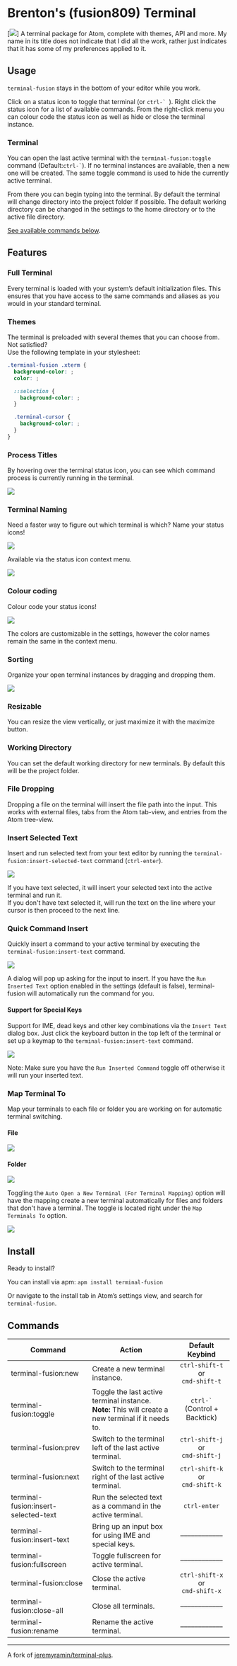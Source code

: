# Brenton's (fusion809) Terminal
[![](http://i.imgur.com/qYa5q9S.png)]
A terminal package for Atom, complete with themes, API and more. My name in its title does not indicate that I did all the work, rather just indicates that it has some of my preferences applied to it.

## Usage

`terminal-fusion` stays in the bottom of your editor while you work.

Click on a status icon to toggle that terminal (or ``ctrl-` ``). Right click the status icon for a list of available commands. From the right-click menu you can colour code the status icon as well as hide or close the terminal instance.

### Terminal
You can open the last active terminal with the `terminal-fusion:toggle` command (Default:`` ctrl-` ``).  If no terminal instances are available, then a new one will be created. The same toggle command is used to hide the currently active terminal.

From there you can begin typing into the terminal. By default the terminal will change directory into the project folder if possible. The default working directory can be changed in the settings to the home directory or to the active file directory.

[See available commands below](#commands).

## Features

### Full Terminal
Every terminal is loaded with your system’s default initialization files. This ensures that you have access to the same commands and aliases as you would in your standard terminal.

### Themes
The terminal is preloaded with several themes that you can choose from. Not satisfied?  
Use the following template in your stylesheet:
```css
.terminal-fusion .xterm {
  background-color: ;
  color: ;

  ::selection {
    background-color: ;
  }

  .terminal-cursor {
    background-color: ;
  }
}
```

### Process Titles
By hovering over the terminal status icon, you can see which command process is currently running in the terminal.

![](https://github.com/jeremyramin/terminal-plus/raw/master/resources/terminal_title.png)

### Terminal Naming
Need a faster way to figure out which terminal is which? Name your status icons!

![](https://github.com/jeremyramin/terminal-plus/raw/master/resources/status-icon_rename.png)

Available via the status icon context menu.

![](https://github.com/jeremyramin/terminal-plus/raw/master/resources/status-icon_rename-dialog.png)

### Colour coding
Colour code your status icons!

![](https://github.com/jeremyramin/terminal-plus/raw/master/resources/status-icon_color_coding.png)

The colors are customizable in the settings, however the color names remain the same in the context menu.

### Sorting
Organize your open terminal instances by dragging and dropping them.

![](https://github.com/jeremyramin/terminal-plus/raw/master/resources/sorting.gif)

### Resizable
You can resize the view vertically, or just maximize it with the maximize button.

### Working Directory
You can set the default working directory for new terminals. By default this will be the project folder.

### File Dropping
Dropping a file on the terminal will insert the file path into the input. This works with external files, tabs from the Atom tab-view, and entries from the Atom tree-view.

### Insert Selected Text
Insert and run selected text from your text editor by running the `terminal-fusion:insert-selected-text` command (`ctrl-enter`).

![](https://github.com/jeremyramin/terminal-plus/raw/master/resources/insert_selected_text.gif)

If you have text selected, it will insert your selected text into the active terminal and run it.  
If you don't have text selected it, will run the text on the line where your cursor is then proceed to the next line.

### Quick Command Insert
Quickly insert a command to your active terminal by executing the `terminal-fusion:insert-text` command.

![](https://github.com/jeremyramin/terminal-plus/raw/master/resources/insert_text.png)

A dialog will pop up asking for the input to insert. If you have the `Run Inserted Text` option enabled in the settings (default is false), terminal-fusion will automatically run the command for you.

#### Support for Special Keys
Support for IME, dead keys and other key combinations via the `Insert Text` dialog box. Just click the keyboard button in the top left of the terminal or set up a keymap to the `terminal-fusion:insert-text` command.

![](https://github.com/jeremyramin/terminal-plus/raw/master/resources/special_keys.gif)

Note: Make sure you have the `Run Inserted Command` toggle off otherwise it will run your inserted text.

### Map Terminal To
Map your terminals to each file or folder you are working on for automatic terminal switching.

#### File
![](https://github.com/jeremyramin/terminal-plus/raw/master/resources/map_terminals_to_file.gif)

#### Folder
![](https://github.com/jeremyramin/terminal-plus/raw/master/resources/map_terminals_to_folder.gif)

Toggling the `Auto Open a New Terminal (For Terminal Mapping)` option will have the mapping create a new terminal automatically for files and folders that don't have a terminal. The toggle is located right under the `Map Terminals To` option.

![](https://github.com/jeremyramin/terminal-plus/raw/master/resources/map_terminals_to_auto_open.gif)

## Install
Ready to install?

You can install via apm: `apm install terminal-fusion`

Or navigate to the install tab in Atom’s settings view, and search for `terminal-fusion`.

## Commands
| Command | Action | Default Keybind |
|---------|--------|:-----------------:|
| terminal-fusion:new | Create a new terminal instance. | `ctrl-shift-t`<br>or<br>`cmd-shift-t` |
| terminal-fusion:toggle | Toggle the last active terminal instance.<br>**Note:** This will create a new terminal if it needs to. | `` ctrl-` ``<br>(Control + Backtick) |
| terminal-fusion:prev | Switch to the terminal left of the last active terminal. | `ctrl-shift-j`<br>or<br>`cmd-shift-j` |
| terminal-fusion:next | Switch to the terminal right of the last active terminal. | `ctrl-shift-k`<br>or<br>`cmd-shift-k` |
| terminal-fusion:insert-selected-text | Run the selected text as a command in the active terminal. | `ctrl-enter` |
| terminal-fusion:insert-text | Bring up an input box for using IME and special keys. | –––––––––––– |
| terminal-fusion:fullscreen | Toggle fullscreen for active terminal. | –––––––––––– |
| terminal-fusion:close | Close the active terminal. | `ctrl-shift-x`<br>or<br>`cmd-shift-x` |
| terminal-fusion:close-all | Close all terminals. | –––––––––––– |
| terminal-fusion:rename | Rename the active terminal. | –––––––––––– |

---
A fork of [jeremyramin/terminal-plus](https://github.com/jeremyramin/terminal-plus).
